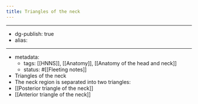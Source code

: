 ```yaml
---
title: Triangles of the neck
---
```


- --
- dg-publish: true
- alias:
- --
- metadata:
	- tags: [[HNNS]], [[Anatomy]], [[Anatomy of the head and neck]]
	- status: #[[Fleeting notes]]
- Triangles of the neck
- The neck region is separated into two triangles:
- [[Posterior triangle of the neck]]
- [[Anterior triangle of the neck]]